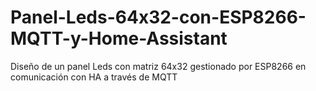 # Panel-Leds-64x32-con-ESP8266-MQTT-y-Home-Assistant
Diseño de un panel Leds con matriz 64x32 gestionado por ESP8266 en comunicación con HA a través de MQTT
